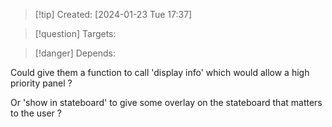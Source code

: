
>[!tip] Created: [2024-01-23 Tue 17:37]

>[!question] Targets: 

>[!danger] Depends: 

Could give them a function to call 'display info' which would allow a high priority panel ?

Or 'show in stateboard' to give some overlay on the stateboard that matters to the user ?